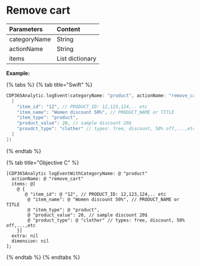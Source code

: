 # Remove cart

| **Parameters** | **Content** |
| :--- | :--- |
| categoryName | String |
| actionName | String |
| items | List dictionary |

**Example:**

{% tabs %}
{% tab title="Swift" %}
```swift
CDP365Analytic.logEvent(categoryName: "product", actionName: "remove_cart", items: [
  [
    "item_id": "12", // PRODUCT_ID: 12,123,124,.. etc
    "item_name": "Women discount 50%", // PRODUCT_NAME or TITLE
    "item_type": "product",
    "product_value": 20, // sample discount 20$
    "proudct_type": "clother" // types: free, discount, 50% off,...,etc
  ]
])
```
{% endtab %}

{% tab title="Objective C" %}
```
[CDP365Analytic logEventWithCategoryName: @ "product"
  actionName: @ "remove_cart"
  items: @[
    @ {
       @ "item_id": @ "12", // PRODUCT_ID: 12,123,124,.. etc
        @ "item_name": @ "Women discount 50%", // PRODUCT_NAME or TITLE
        @ "item_type": @ "product",
        @ "product_value": 20, // sample discount 20$
        @ "product_type": @ "clother" // types: free, discount, 50% off,...,etc
    }]
  extra: nil
  dimension: nil
];
```
{% endtab %}
{% endtabs %}




